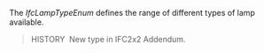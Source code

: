 ﻿The _IfcLampTypeEnum_ defines the range of different types of lamp available.

> HISTORY&nbsp; New type in IFC2x2 Addendum.
